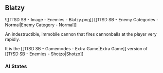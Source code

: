 ## Blatzy
![[TfSD SB - Image - Enemies - Blatzy.png]]
[[TfSD SB - Enemy Categories - Normal|Enemy Category - Normal]]

An indestructible, immobile cannon that fires cannonballs at the player very rapidly.

It is the [[TfSD SB - Gamemodes - Extra Game|Extra Game]] version of [[TfSD SB - Enemies - Shotzo|Shotzo]]
### AI States